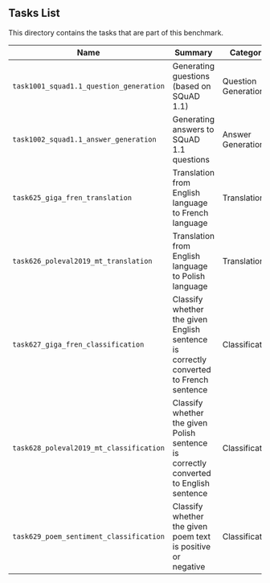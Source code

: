 ## Tasks List 

This directory contains the tasks that are part of this benchmark. 


Name | Summary | Category
---- | ----------- | --------
`task1001_squad1.1_question_generation` | Generating guestions (based on SQuAD 1.1) | Question Generation  
`task1002_squad1.1_answer_generation` | Generating answers to SQuAD 1.1 questions | Answer Generation
`task625_giga_fren_translation` | Translation from English language to French language | Translation
`task626_poleval2019_mt_translation` | Translation from English language to Polish language | Translation
`task627_giga_fren_classification` | Classify whether the given English sentence is correctly converted to French sentence | Classification
`task628_poleval2019_mt_classification` | Classify whether the given Polish sentence is correctly converted to English sentence | Classification
`task629_poem_sentiment_classification` | Classify whether the given poem text is positive or negative | Classification
